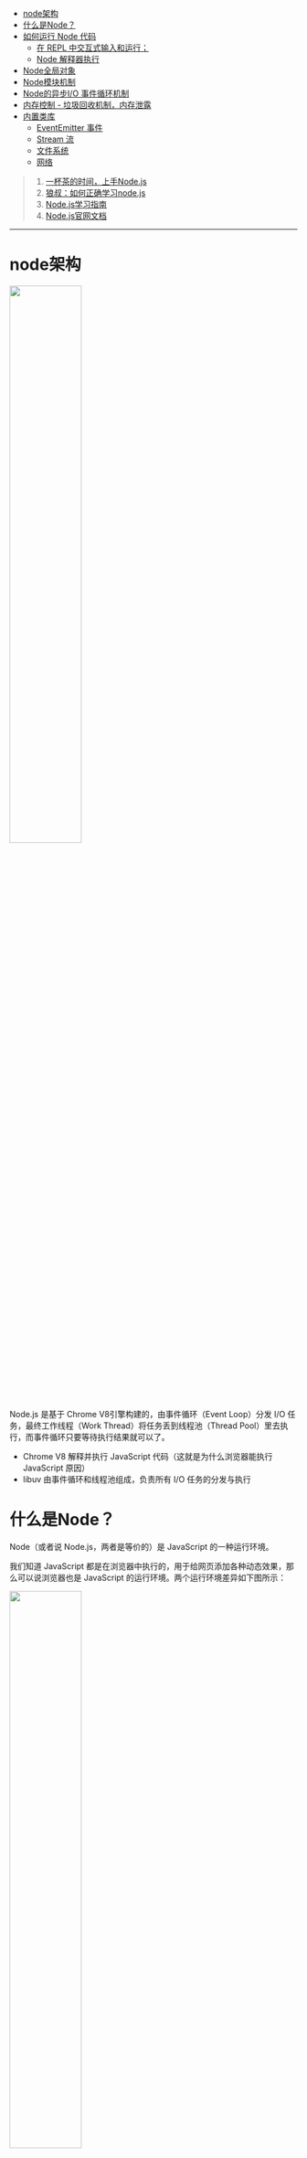 - [node架构](#node架构)
- [什么是Node？](#什么是node)
- [如何运行 Node 代码](#如何运行-node-代码)
  - [在 REPL 中交互式输入和运行；](#在-repl-中交互式输入和运行)
  - [Node 解释器执行](#node-解释器执行)
- [Node全局对象](#node全局对象)
- [Node模块机制](#node模块机制)
- [Node的异步I/O 事件循环机制](#node的异步io-事件循环机制)
- [内存控制 - 垃圾回收机制，内存泄露](#内存控制---垃圾回收机制内存泄露)
- [内置类库](#内置类库)
  - [EventEmitter 事件](#eventemitter-事件)
  - [Stream 流](#stream-流)
  - [文件系统](#文件系统)
  - [网络](#网络)

>1. [一杯茶的时间，上手Node.js](https://zhuanlan.zhihu.com/p/97413574)
>2. [狼叔：如何正确学习node.js](https://cnodejs.org/topic/5ab3166be7b166bb7b9eccf7)
>3. [Node.js学习指南](https://blog.poetries.top/node-learning-notes/notes/base/01-%E7%8E%AF%E5%A2%83%E6%90%AD%E5%BB%BA.html#%E8%AE%A4%E8%AF%86-node-js)
>4. [Node.js官网文档](http://nodejs.cn/learn/introduction-to-nodejs)
---
# node架构
<img src='./picture/node.png' width=50%>

Node.js 是基于 Chrome V8引擎构建的，由事件循环（Event Loop）分发 I/O 任务，最终工作线程（Work Thread）将任务丢到线程池（Thread Pool）里去执行，而事件循环只要等待执行结果就可以了。
- Chrome V8 解释并执行 JavaScript 代码（这就是为什么浏览器能执行 JavaScript 原因）
- libuv 由事件循环和线程池组成，负责所有 I/O 任务的分发与执行
# 什么是Node？
Node（或者说 Node.js，两者是等价的）是 JavaScript 的一种运行环境。

我们知道 JavaScript 都是在浏览器中执行的，用于给网页添加各种动态效果，那么可以说浏览器也是 JavaScript 的运行环境。两个运行环境差异如下图所示：

<img src='./picture/Node-and-JS-run-env.png' width=50%>


两个运行环境共同包含了 ECMAScript，也就是剥离了所有运行环境的 JavaScript 语言标准本身。

浏览器端 JavaScript 还包括了：BOM(即浏览器Browser对象，包含Window对象、Navigator对象、Screen对象、History对象、Location对象、存储对象等)、DOM(即html的DOM)

Node.js 则是包括V8引擎(Chrome 浏览器中的JS引擎)。而 Node.js 则进一步将 V8 引擎加工成可以在任何操作系统中运行 JavaScript 的平台。

# 如何运行 Node 代码
运行 Node 代码通常有两种方式：

## 在 REPL 中交互式输入和运行；

<img src='./picture/REPL.png' >

例子： **命令行开发：接受输入参数, 通过 process.argv 读取命令行参数**
有以下4个文件
```js
// info.js
const os = require('os');

function printProgramInfo() {
  console.log('当前用户', os.userInfo().username);
  console.log('当前进程 ID', process.pid);
  console.log('当前脚本路径', __filename);
}

module.exports = printProgramInfo;
```
```js
function getCurrentTime() {
  const time = new Date();
  return time.toLocaleString();
}

exports.getCurrentTime = getCurrentTime;
```
```js
const printProgramInfo = require('./info');
const datetime = require('./datetime');

// 读取命令行参数
const waitTime = Number(process.argv[3]);
const message = process.argv[5];

setTimeout(() => {
  console.log(message);
}, waitTime*1000);

printProgramInfo();
console.log('当前时间', datetime.getCurrentTime());
```
```js
console.log(process.argv);
```
在REPL中分别执行这两行命令：
1. `node args.js --time 5 --message "hi wanwan"`
<img src='./picture/args.png' width=50%>
1. `node timer.js --time 5 --message "hi wanwan"`，输出如下：
    ```
    当前用户 wanwan
    当前进程 ID 46631
    当前脚本路径 /Users/wanwan/Desktop/ node-test/info.js
    当前时间 2022/5/9 下午7:42:28
    hi wanwan
    ```

## Node 解释器执行

将代码写入 JS 文件，并用 Node 执行。
创建test.js文件，里面代码内容为：`console.log('Hello World!');`
然后用 Node 解释器执行这个文件：
```
$ node test.js
Hello World!
```
来对比一下，在浏览器和 Node 环境中执行这行代码有什么区别：
- 在浏览器运行 console.log 调用了 BOM，实际上执行的是 `window.console.log('Hello World!')`
- Node 首先在所处的操作系统中创建一个新的进程，然后向标准输出打印了指定的字符串， 实际上执行的是 `process.stdout.write('Hello World!\n')`

# Node全局对象
JavaScript在各个运行环境下的全局对象的比较：

<img src='./picture/js-global-object.jpeg' width=50%>

可以分为四类：
1. 浏览器专属，例如 `window、alert` 等等；
2. Node 专属，例如 `process、Buffer、__dirname、__filename` 等等；
3. 浏览器和 Node 共有，但是实现方式不同，例如 `console（第一节中已提到）、setTimeout、setInterval` 等；
4. 浏览器和 Node 共有，并且属于 ECMAScript 语言定义的一部分，例如 `Date、String、Promise` 等；

重点关注Node专属全局对象：

**procss**

process 全局对象可以说是 Node.js 的灵魂，它是管理当前 Node.js 进程状态的对象，提供了与操作系统的简单接口。可在Node REPL中查看process对象。它有以下属性：
- pid：进程编号
- env：系统环境变量
- argv：命令行执行此脚本时的输入参数
- platform：当前操作系统的平台
- exit：实现退出 Node.js 程序的函数，等

**Buffer**

Buffer 全局对象让 JavaScript 也能够轻松地处理二进制数据流，结合 Node 的流接口（Stream），能够实现高效的二进制文件处理。

**__filename 和 __dirname**

分别代表当前所运行 Node 脚本的文件路径和所在目录路径。

ps: __filename 和 __dirname 只能在 Node 脚本文件中使用，在 REPL 中是没有定义的。


**使用node全局对象**
```js
// test.js
setTimeout(() => {
  console.log('Hello World!');
}, 3000);

console.log('当前进程 ID', process.pid);
console.log('当前脚本路径', __filename);

const time = new Date();
console.log('当前时间', time.toLocaleString());
```
执行输出如下：（Hello World! 会延迟三秒输出）
```js
$ node timer.js
当前进程 ID 1961
当前脚本路径 /Users/wanwan/Desktop/test.js
当前时间 2022/5/7 下午5:56:15
Hello World!
```

在 setTimeout 等待的 3 秒内，程序并没有阻塞，而是继续向下执行，这就是 Node.js 的`异步非阻塞`!

# Node模块机制
在ES2015之前，js语言本身没有模块化的机制，构建复杂应用也没有统一的接口标准。人们通常使用一系列的`<script>` 标签来导入相应的模块（依赖），如下：
```js
<head>
  <script src="fileA.js"></script>
  <script src="fileB.js"></script>
</head>
```
这种方式会带来很多问题：
1. 导入的多个 JS 文件直接作用于全局命名空间，很容易产生命名冲突
2. 导入的 JS 文件之间不能相互访问
3. 导入的 script 无法被轻易去除或修改

因此，有几个常见的模块化规范被提出:
1. AMD（Asynchronous Module Definition）规范
2. `CommonJS规范`，Node.js 所实现的正是这一模块标准。`module.exports/require`
3. ES6 Module： `import/export`

> ps:​ 
> 
> – require 是运行时调用，因此 require 理论上可以运用在代码的任何地方；
>
> – import 是编译时调用，因此必须放在文件开头；

Node 模块可分为两大类：
- 核心模块：Node 提供的内置模块，在安装 Node 时已经被编译成二进制可执行文件
- 文件模块：用户编写的模块，可以是自己写的，也可以是通过 npm 安装的。

Node为了实现模块机制，引入了三个新的全局对象（Node专属）: `require、exports、modules`。

**require**
require 用于导入其他 Node 模块，其参数接受一个字符串代表模块的名称或路径，通常被称为模块标识符。具体有以下三种形式。
```js
// 直接写模块名称,导入内置库或第三方模块，node会通过module.paths找到目标模块
const os = require('os');
const express = require('express');

// 通过相对路径导入其他模块
const utils = require('./utils');

// 通过绝对路径导入其他模块
const utils = require('/home/xxx/MyProject/utils');
```

**exports**：可用exports导出模块内容供给外部使用

**module**
module对象有以下字段:

<img src='./picture/node-module.jpeg' width=70%>

* `id`：模块的唯一标识符，如果是被运行的主程序则为 `.`，如果是被导入的模块（则等同于此文件名（即下面的 filename 字段）
* `path`和`filename`：模块所在路径和文件名
* `exports`：模块所导出的内容，实际上之前的 exports 对象是指向 module.exports 的引用。
* `parent`和`children`：用于记录模块之间的导入关系
* `loaded`：模块是否被加载。只有 children 中列出的模块才会被加载。
* `paths`：这个就是 Node 搜索文件模块的路径列表，Node 会从第一个路径到最后一个路径依次搜索指定的 Node 模块，找到了则导入，找不到就会报错。
> 仔细观察会发现 Node 文件模块查找路径（module.paths）的方式其实是这样的：先找当前目录下的 node_modules，没有的话再找上一级目录的 node_modules，还没找到的话就一直向上找，直到根目录下的 node_modules。

ps：[exports、module.exports和export、export default的区别](https://segmentfault.com/a/1190000010426778)



# Node的异步I/O 事件循环机制

# 内存控制 - 垃圾回收机制，内存泄露

node.js的内存控制得益于`V8引擎`。因此这部分的内容详见[《V8-垃圾回收机制，内存泄露》](../../Google%20V8/V8(3)%20-%20%E5%9E%83%E5%9C%BE%E5%9B%9E%E6%94%B6%E6%9C%BA%E5%88%B6%EF%BC%8C%E5%86%85%E5%AD%98%E6%B3%84%E9%9C%B2.md)



# 内置类库
## EventEmitter 事件
回调函数和事件机制共同组成了 Node 的异步世界。
Node 中的事件都是通过 `events` 核心模块中的 `EventEmitter` 这个类实现的。该类包括两个最关键的方法：

* on：用来监听事件的发生
* emit：用来触发新的事件
```js
const EventEmitter = require('events').EventEmitter;
const emitter = new EventEmitter();

// 监听 connect 事件，注册回调函数
emitter.on('connect', function (username) {
  console.log(username + '已连接');
});

// 触发 connect 事件，并且加上一个参数（即上面的 username）
emitter.emit('connect', 'wanwan');
```

## Stream 流
> https://juejin.cn/post/6945280047662465037

`Stream` 是支持 Node.js 应用程序的基本概念之一。是一种有效地处理读/写文件、网络通信或任何类型的端到端信息交换的方法。
其独特之处在于，它不像传统程序那样 一次性 将文件读入内存，而是**逐块读取数据块，处理其内容而不会将其全部保存在内存中。**

这使得 stream 在处理大量数据时非常强大。比如视频网站的”流媒体“ 服务为例：这些服务不会让你一次性下载整个视频和音频。相反，你的浏览器会接收到连续不断的视频片段，让接收人立即开始观看。

stream 不仅仅与媒体或大数据打交道。它们还为我们的代码提供了 ”可组合性“ 的能力。在 node.js 中，可以使用 stream 将数据传输到各个较小的代码片段中，它们可以自由携带与组合，从而编写出功能强大的代码片段。

优点：
- **内存效率**：在你处理数据之前，你不需要在内存中加载大量（或整个）数据
- **时间效率**：一旦有了数据，就可以开始处理，这大大减少开始处理数据的时间，而不必等到整个数据加载完毕再进行处理。

**node.js 中的 4 种 stream**

- `Writable ：可写的数据流。例如，`fs.createWriteStream()`允许我们使用流将数据写入文件。
- `Readable ：可读的数据流。例如，`fs.createReadStream()`允许我们读取文件内容。
- `Duplex ：既可读又可写的双工流。 例如`net.Socket`。
- `Transform  ：可以在读写数据时修改或转换数据的转换流。例如，在文件压缩的实例中（一个已压缩的文件），你可以在写入压缩的数据时，从文件中读取解压缩后的数据。


## 文件系统

## 网络



